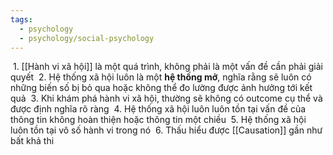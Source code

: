```yaml
---
tags:
  - psychology
  - psychology/social-psychology
---
```

 1. [[Hành vi xã hội]] là một quá trình, không phải là một vấn đề cần phải giải quyết
 2. Hệ thống xã hội luôn là một **hệ thống mở**, nghĩa rằng sẽ luôn có những biến số bị bỏ qua hoặc không thể đo lường được ảnh hưởng tới kết quả
 3. Khi khám phá hành vi xã hội, thường sẽ không có outcome cụ thể và được định nghĩa rõ ràng
 4. Hệ thống xã hội luôn luôn tồn tại vấn đề của thông tin không hoàn thiện hoặc thông tin một chiều
 5. Hệ thống xã hội luôn tồn tại vô số hành vi trong nó
 6. Thấu hiểu được [[Causation]] gần như bất khả thi